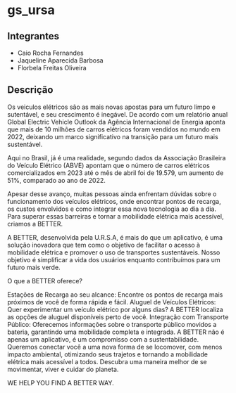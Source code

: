 # gs_ursa

## Integrantes

* Caio Rocha Fernandes
* Jaqueline Aparecida Barbosa
* Florbela Freitas Oliveira

## Descrição
Os veiculos elétricos são as mais novas apostas para um futuro limpo e sutentável, e seu crescimento é inegável. De acordo com um relatório anual Global Electric Vehicle Outlook da Agência Internacional de Energia  aponta que mais de 10 milhões de carros elétricos foram vendidos no mundo em 2022, deixando um marco significativo na transição para um futuro mais sustentável.

Aqui no Brasil, já é uma realidade, segundo dados da Associação Brasileira do Veículo Elétrico (ABVE)  apontam que o número de carros elétricos comercializados em 2023 até o mês de abril foi de 19.579, um aumento de 51%, comparado ao ano de 2022.

Apesar desse avanço, muitas pessoas ainda enfrentam dúvidas sobre o funcionamento dos veículos elétricos, onde encontrar pontos de recarga, os custos envolvidos e como integrar essa nova tecnologia ao dia a dia. Para superar essas barreiras e tornar a mobilidade elétrica mais acessível, criamos a BETTER.

A BETTER, desenvolvida pela U.R.S.A, é mais do que um aplicativo, é uma solução inovadora que tem como o objetivo de facilitar o acesso à mobilidade elétrica e promover o uso de transportes sustentáveis. Nosso objetivo é simplificar a vida dos usuários enquanto contribuímos para um futuro mais verde.

O que a BETTER oferece?

Estações de Recarga ao seu alcance: Encontre os pontos de recarga mais próximos de você de forma rápida e fácil.
Aluguel de Veículos Elétricos: Quer experimentar um veículo elétrico por alguns dias? A BETTER localiza as opções de aluguel disponíveis perto de você.
Integração com Transporte Público: Oferecemos informações sobre o transporte público movidos a bateria, garantindo uma mobilidade completa e integrada.
A BETTER não é apenas um aplicativo, é um compromisso com a sustentabilidade. 
Queremos conectar você a uma nova forma de se locomover, com menos impacto ambiental, otimizando seus trajetos e tornando a mobilidade elétrica mais acessível a todos. Descubra uma maneira melhor de se movimentar, viver e cuidar do planeta.

WE HELP YOU FIND A BETTER WAY.
